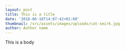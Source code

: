 ```yaml
---
layout: post
title: This is a title
date: '2018-06-18T14:07:42+01:00'
thumbnail: /src/assets/images/uploads/cat-smirk.jpg
author: Author name
---
```

This is a body
